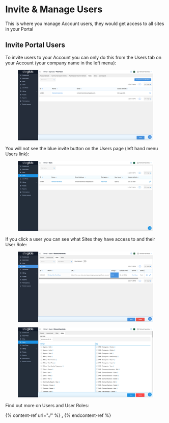 # Invite & Manage Users

This is where you manage Account users, they would get access to all sites in your Portal



## Invite Portal Users

To invite users to your Account you can only do this from the Users tab on your Account (your company name in the left menu):

<figure><img src="../../.gitbook/assets/Siteglide-Portal-Account-Users.png" alt=""><figcaption></figcaption></figure>

You will not see the blue invite button on the Users page (left hand menu Users link):

<figure><img src="../../.gitbook/assets/Siteglide-Users (1).jpg" alt=""><figcaption></figcaption></figure>

If you click a user you can see what Sites they have access to and their User Role:

<figure><img src="../../.gitbook/assets/Siteglide-Users-Sites.png" alt=""><figcaption></figcaption></figure>

<figure><img src="../../.gitbook/assets/Siteglide-Users-Role.jpg" alt=""><figcaption></figcaption></figure>

Find out more on Users and User Roles:

{% content-ref url="./" %}
[.](./)
{% endcontent-ref %}
